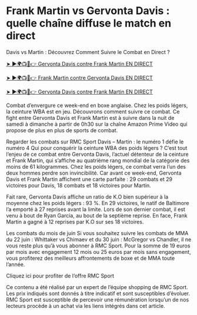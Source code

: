 # Frank Martin vs Gervonta Davis : quelle chaîne diffuse le match en direct

Davis vs Martin : Découvrez Comment Suivre le Combat en Direct ?

[➤ ►🌍📺📱👉 Gervonta Davis contre Frank Martin EN DIRECT](https://bit.ly/davis-vs-martin-live)

[➤ ►🌍📺📱👉 Frank Martin contre Gervonta Davis EN DIRECT](https://bit.ly/davis-vs-martin-live)

[➤ ►🌍📺📱👉 Gervonta Davis contre Frank Martin EN DIRECT](https://bit.ly/davis-vs-martin-live)

Combat d’envergure ce week-end en boxe anglaise. Chez les poids légers, la ceinture WBA est en jeu. Découvrons comment suivre ce combat.
Ce fight entre Gervonta Davis et Frank Martin est à suivre dans la nuit de samedi à dimanche à partir de 0h30 sur la chaîne Amazon Prime Video qui propose de plus en plus de sports de combat.


Regarder les combats sur RMC Sport
Davis – Martin : le numéro 1 défie le numéro 4
Qui pour conquérir la ceinture WBA des poids légers ? C’est tout l’enjeu de ce combat entre Gervonta Davis, l’actuel détenteur de la ceinture et Frank Martin, qui s’affiche au quatrième rang mondial de la catégorie des moins de 61 kilogrammes. Chez les poids légers, ce combat verra l’un des deux hommes perdre son invincibilité. Car avant ce week-end, Gervonta Davis et Frank Martin affichent une carte parfaite : 29 combats et 29 victoires pour Davis, 18 combats et 18 victoires pour Martin.

Fait rare, Gervonta Davis affiche un ratio de K.O bien supérieur à la moyenne chez les poids légers : 93 %. En 29 victoires, le natif de Baltimore l’a emporté à 27 reprises avant la limite. Lors de son dernier combat, il est venu à bout de Ryan Garcia, au bout de la septième reprise. En face, Frank Martin a gagné à 12 reprises par K.O sur ses 18 victoires.

Les combats du mois de juin
Si vous souhaitez suivre les combats de MMA du 22 juin : Whittaker vs Chimaev et du 30 juin : McGregor vs Chandler, il ne vous reste plus qu’à vous abonner à RMC Sport. Pour la somme de 19 euros par mois avec engagement 12 mois ou 25 euros par mois sans engagement, vous profiterez des meilleurs affrontements de boxe et de MMA toute l’année.

Cliquez ici pour profiter de l‘offre RMC Sport

Ce contenu a été réalisé par un expert de l’équipe shopping de RMC Sport. Les prix indiqués sont donnés à titre indicatif et sont susceptibles d’évoluer. RMC Sport est susceptible de percevoir une rémunération lorsqu’un de nos lecteurs procède à un achat via les liens intégrés dans cet article.
